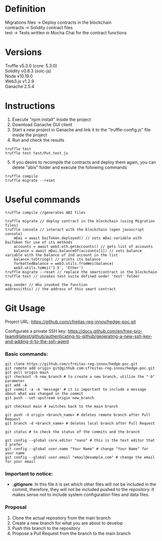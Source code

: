 # Definition
Migrations files → Deploy contracts in the blockchain  
contracts → Solidity contract files  
test → Tests written in Mocha Chai for the contract functions  

# Versions
Truffle v5.3.0 (core: 5.3.0)  
Solidity v0.8.3 (solc-js)  
Node v10.19.0  
Web3.js v1.2.9  
Ganache 2.5.4

# Instructions
1. Execute "npm install" inside the project
2. Download Ganache GUI client
3. Start a new project in Ganache and link it to the "truffle-config.js" file inside the project
4. Run and check the results 
```
truffle test
truffle test test/Put.test.js
```
5. If you desire to recompile the contracts and deploy them again, you can delete "abis" folder and execute the following commands  
```
truffle compile
truffle migrate --reset
```
# Useful commands
```
truffle compile //generates ABI files

truffle migrate // deploy contract in the blockchain (using Migration files)
truffle console // interact with the blockchain (open javascript console)
	mDai = await DaiToken.deployed() // sets mDai variable with DaiToken for use of its methods
	accounts = await web3.eth.getAccounts() // gets list of accounts
    balance = await mDai.balanceOf(accounts[1]) // sets balance variable with the balance of 2nd account in the list
    balance.toString() // prints its balance
    formattedBalance = web3.utils.fromWei(balance)
    web3.utils.toWei('1.5', 'Ether')
truffle migrate --reset // replace the smartcontract in the blockchain
truffle test // invokes test suite defined under 'test' folder

msg.sender // Who invoked the function
address(this) // the address of this smart contract

```
# Git Usage
Project URL:
https://github.com/cfreitas-reg-innov/hedge-poc.git

Configurate a private SSH key:
https://docs.github.com/en/free-pro-team@latest/github/authenticating-to-github/generating-a-new-ssh-key-and-adding-it-to-the-ssh-agent

### Basic commands:
```
git clone https://github.com/cfreitas-reg-innov/hedge-poc.git
git remote add origin git@github.com:cfreitas-reg-innov/hedge-poc.git
git pull origin main
git checkout -b new_branch # to create a new branch, utilize the "-b" parameter
git add -A
git commit -a -m 'message' # it is important to include a message about what was changed in the commit
git push --set-upstream origin new_branch

git checkout main # switches back to the main branch

git push -d origin <branch_name> # deletes remote branch after Pull Request
git branch -d <branch_name> # deletes local branch after Pull Request

git status # to check the status of the commits and the branch

git config --global core.editor "nano" # this is the text editor that I prefer
git config --global user.name "Your Name" # change "Your Name" for your name
git config --global user.email "email@example.com" # change the email for your email
```

### Important to notice:
- **.gitignore**: In this file it is set which other files will not be included in the commit, therefore, they will not be included pushed to the repository.
It makes sense not to include system configuration files and data files.

### Proposal
1. Clone the actual repository from the main branch
2. Create a new branch for what you are about to develop
3. Push this branch to the repository
4. Propose a Pull Request from the branch to the main branch


